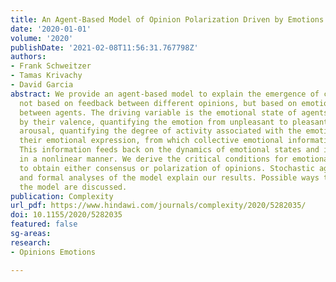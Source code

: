 ```yaml
---
title: An Agent-Based Model of Opinion Polarization Driven by Emotions
date: '2020-01-01'
volume: '2020'
publishDate: '2021-02-08T11:56:31.767798Z'
authors:
- Frank Schweitzer
- Tamas Krivachy
- David Garcia
abstract: We provide an agent-based model to explain the emergence of collective opinions
  not based on feedback between different opinions, but based on emotional interactions
  between agents. The driving variable is the emotional state of agents, characterized
  by their valence, quantifying the emotion from unpleasant to pleasant, and their
  arousal, quantifying the degree of activity associated with the emotion. Both determine
  their emotional expression, from which collective emotional information is generated.
  This information feeds back on the dynamics of emotional states and individual opinions
  in a nonlinear manner. We derive the critical conditions for emotional interactions
  to obtain either consensus or polarization of opinions. Stochastic agent-based simulations
  and formal analyses of the model explain our results. Possible ways to validate
  the model are discussed.
publication: Complexity
url_pdf: https://www.hindawi.com/journals/complexity/2020/5282035/
doi: 10.1155/2020/5282035
featured: false
sg-areas:
research: 
- Opinions Emotions

---
```

